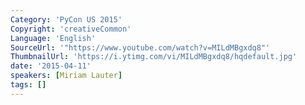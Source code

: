 ```yaml
---
Category: 'PyCon US 2015'
Copyright: 'creativeCommon'
Language: 'English'
SourceUrl: '"https://www.youtube.com/watch?v=MILdMBgxdq8"'
ThumbnailUrl: 'https://i.ytimg.com/vi/MILdMBgxdq8/hqdefault.jpg'
date: '2015-04-11'
speakers: [Miriam Lauter]
tags: []
---
```


